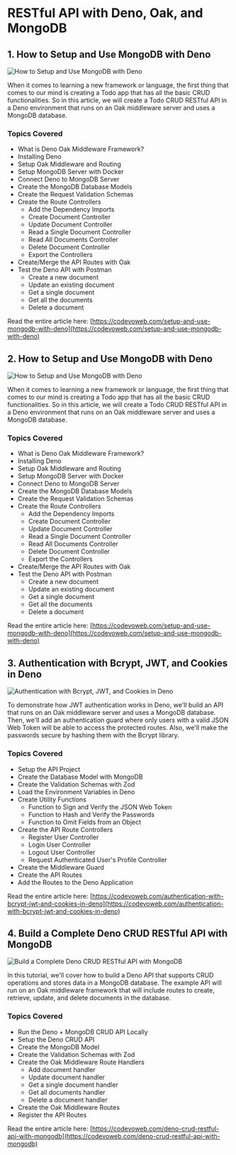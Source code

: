 # RESTful API with Deno, Oak, and MongoDB

## 1. How to Setup and Use MongoDB with Deno

![How to Setup and Use MongoDB with Deno](https://codevoweb.com/wp-content/uploads/2022/09/How-to-Setup-and-Use-MongoDB-with-Deno.webp)

When it comes to learning a new framework or language, the first thing that comes to our mind is creating a Todo app that has all the basic CRUD functionalities. So in this article, we will create a Todo CRUD RESTful API in a Deno environment that runs on an Oak middleware server and uses a MongoDB database.

### Topics Covered

- What is Deno Oak Middleware Framework?
- Installing Deno
- Setup Oak Middleware and Routing
- Setup MongoDB Server with Docker
- Connect Deno to MongoDB Server
- Create the MongoDB Database Models
- Create the Request Validation Schemas
- Create the Route Controllers
    - Add the Dependency Imports
    - Create Document Controller
    - Update Document Controller
    - Read a Single Document Controller
    - Read All Documents Controller
    - Delete Document Controller
    - Export the Controllers
- Create/Merge the API Routes with Oak
- Test the Deno API with Postman
    - Create a new document
    - Update an existing document
    - Get a single document
    - Get all the documents
    - Delete a document

Read the entire article here: [https://codevoweb.com/setup-and-use-mongodb-with-deno](https://codevoweb.com/setup-and-use-mongodb-with-deno)

## 2. How to Setup and Use MongoDB with Deno

![How to Setup and Use MongoDB with Deno](https://codevoweb.com/wp-content/uploads/2022/09/How-to-Setup-and-Use-MongoDB-with-Deno.webp)

When it comes to learning a new framework or language, the first thing that comes to our mind is creating a Todo app that has all the basic CRUD functionalities. So in this article, we will create a Todo CRUD RESTful API in a Deno environment that runs on an Oak middleware server and uses a MongoDB database.

### Topics Covered

- What is Deno Oak Middleware Framework?
- Installing Deno
- Setup Oak Middleware and Routing
- Setup MongoDB Server with Docker
- Connect Deno to MongoDB Server
- Create the MongoDB Database Models
- Create the Request Validation Schemas
- Create the Route Controllers
    - Add the Dependency Imports
    - Create Document Controller
    - Update Document Controller
    - Read a Single Document Controller
    - Read All Documents Controller
    - Delete Document Controller
    - Export the Controllers
- Create/Merge the API Routes with Oak
- Test the Deno API with Postman
    - Create a new document
    - Update an existing document
    - Get a single document
    - Get all the documents
    - Delete a document

Read the entire article here: [https://codevoweb.com/setup-and-use-mongodb-with-deno](https://codevoweb.com/setup-and-use-mongodb-with-deno)


## 3.  Authentication with Bcrypt, JWT, and Cookies in Deno

![ Authentication with Bcrypt, JWT, and Cookies in Deno](https://codevoweb.com/wp-content/uploads/2022/09/Authentication-with-Bcrypt-JWT-and-Cookies-in-Deno.webp)

To demonstrate how JWT authentication works in Deno, we'll build an API that runs on an Oak middleware server and uses a MongoDB database. Then, we'll add an authentication guard where only users with a valid JSON Web Token will be able to access the protected routes. Also, we'll make the passwords secure by hashing them with the Bcrypt library.

### Topics Covered

- Setup the API Project
- Create the Database Model with MongoDB
- Create the Validation Schemas with Zod
- Load the Environment Variables in Deno
- Create Utility Functions
    - Function to Sign and Verify the JSON Web Token
    - Function to Hash and Verify the Passwords
    - Function to Omit Fields from an Object
- Create the API Route Controllers
    - Register User Controller
    - Login User Controller
    - Logout User Controller
    - Request Authenticated User's Profile Controller
- Create the Middleware Guard
- Create the API Routes
- Add the Routes to the Deno Application

Read the entire article here: [https://codevoweb.com/authentication-with-bcrypt-jwt-and-cookies-in-deno](https://codevoweb.com/authentication-with-bcrypt-jwt-and-cookies-in-deno)

## 4. Build a Complete Deno CRUD RESTful API with MongoDB

![Build a Complete Deno CRUD RESTful API with MongoDB](https://codevoweb.com/wp-content/uploads/2022/09/Build-a-Complete-Deno-CRUD-RESTful-API-with-MongoDB.webp)

In this tutorial, we'll cover how to build a Deno API that supports CRUD operations and stores data in a MongoDB database. The example API will run on an Oak middleware framework that will include routes to create, retrieve, update, and delete documents in the database.

### Topics Covered

- Run the Deno + MongoDB CRUD API Locally
- Setup the Deno CRUD API
- Create the MongoDB Model
- Create the Validation Schemas with Zod
- Create the Oak Middleware Route Handlers
    - Add document handler
    - Update document handler
    - Get a single document handler
    - Get all documents handler
    - Delete a document handler
- Create the Oak Middleware Routes
- Register the API Routes

Read the entire article here: [https://codevoweb.com/deno-crud-restful-api-with-mongodb](https://codevoweb.com/deno-crud-restful-api-with-mongodb)



